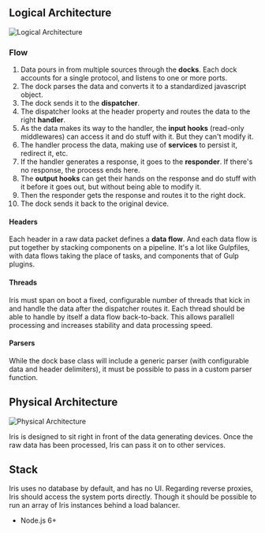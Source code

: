 ## Logical Architecture
![Logical Architecture](http://i.imgur.com/IczzeXv.png)

### Flow

1. Data pours in from multiple sources through the **docks**. Each dock accounts for a single protocol, and listens to one or more ports.
2. The dock parses the data and converts it to a standardized javascript object.
3. The dock sends it to the **dispatcher**.
4. The dispatcher looks at the header property and routes the data to the right **handler**.
5. As the data makes its way to the handler, the **input hooks** (read-only middlewares) can access it and do stuff with it. But they can't modify it.
6. The handler process the data, making use of **services** to persist it, redirect it, etc.
7. If the handler generates a response, it goes to the **responder**. If there's no response, the process ends here.
8. The **output hooks** can get their hands on the response and do stuff with it before it goes out, but without being able to modify it.
8. Then the responder gets the response and routes it to the right dock.
9. The dock sends it back to the original device.


#### Headers

Each header in a raw data packet defines a **data flow**. And each data flow is put together by stacking components on a pipeline. It's a lot like Gulpfiles, with data flows taking the place of tasks, and components that of Gulp plugins.

#### Threads

Iris must span on boot a fixed, configurable number of threads that kick in and handle the data after the dispatcher routes it. Each thread should be able to handle by itself a data flow back-to-back. This allows parallell processing and increases stability and data processing speed.

#### Parsers

While the dock base class will include a generic parser (with configurable data and header delimiters), it must be possible to pass in a custom parser function.

## Physical Architecture
![Physical Architecture](http://i.imgur.com/zVgfLzf.png)

Iris is designed to sit right in front of the data generating devices. Once the raw data has been processed, Iris can pass it on to other services.


## Stack

Iris uses no database by default, and has no UI. Regarding reverse proxies, Iris should access the system ports directly. Though it should be possible to run an array of Iris instances behind a load balancer.

- Node.js 6+